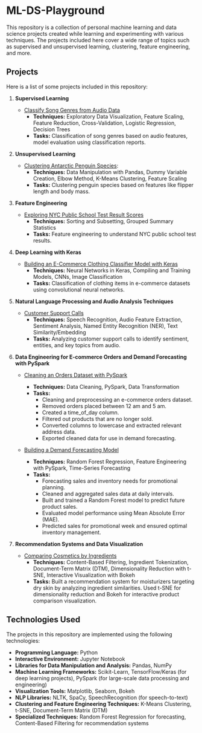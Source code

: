 # ML-DS-Playground

This repository is a collection of personal machine learning and data science projects created while learning and experimenting with various techniques. The projects included here cover a wide range of topics such as supervised and unsupervised learning, clustering, feature engineering, and more.


## Projects
Here is a list of some projects included in this repository:


1. **Supervised Learning**
    - [Classify Song Genres from Audio Data](classify_song_genres.ipynb)
        - **Techniques:** Exploratory Data Visualization, Feature Scaling, Feature Reduction, Cross-Validation, Logistic Regression, Decision Trees
        - **Tasks:** Classification of song genres based on audio features, model evaluation using classification reports.

2. **Unsupervised Learning**
    - [Clustering Antarctic Penguin Species](clustering_antarctic_penguin.ipynb):
        - **Techniques:** Data Manipulation with Pandas, Dummy Variable Creation, Elbow Method, K-Means Clustering, Feature Scaling
        - **Tasks:** Clustering penguin species based on features like flipper length and body mass.

3. **Feature Engineering**
    - [Exploring NYC Public School Test Result Scores](exploring_school_test_result.ipynb)
        - **Techniques:** Sorting and Subsetting, Grouped Summary Statistics
        - **Tasks:** Feature engineering to understand NYC public school test results.

4. **Deep Learning with Keras**
    - [Building an E-Commerce Clothing Classifier Model with Keras](e_commerce_clothing_classifier.ipynb)
        - **Techniques:** Neural Networks in Keras, Compiling and Training Models, CNNs, Image Classification
        - **Tasks:** Classification of clothing items in e-commerce datasets using convolutional neural networks.


5. **Natural Language Processing and Audio Analysis Techniques**
    - [Customer Support Calls](customer_support_call.ipynb)
        - **Techniques:** Speech Recognition, Audio Feature Extraction, Sentiment Analysis, Named Entity Recognition (NER), Text Similarity/Embedding
        - **Tasks:** Analyzing customer support calls to identify sentiment, entities, and key topics from audio.

6. **Data Engineering for E-commerce Orders and Demand Forecasting with PySpark**
    - [Cleaning an Orders Dataset with PySpark](cleaning_dataset_PySpark.ipynb)
        - **Techniques:** Data Cleaning, PySpark, Data Transformation
        - **Tasks:**
            - Cleaning and preprocessing an e-commerce orders dataset.
            - Removed orders placed between 12 am and 5 am.
            - Created a time_of_day column.
            - Filtered out products that are no longer sold.
            - Converted columns to lowercase and extracted relevant address data.
            - Exported cleaned data for use in demand forecasting.

    - [Building a Demand Forecasting Model](building_demand_forecasting_model.ipynb)
        - **Techniques:** Random Forest Regression, Feature Engineering with PySpark, Time-Series Forecasting
        - **Tasks:**
            - Forecasting sales and inventory needs for promotional planning.
            - Cleaned and aggregated sales data at daily intervals.
            - Built and trained a Random Forest model to predict future product sales.
            - Evaluated model performance using Mean Absolute Error (MAE).
            - Predicted sales for promotional week and ensured optimal inventory management.

7. **Recommendation Systems and Data Visualization**
    - [Comparing Cosmetics by Ingredients](ccomparing_cosmetics_by_ingredients.ipynb)
        - **Techniques:** Content-Based Filtering, Ingredient Tokenization, Document-Term Matrix (DTM), Dimensionality Reduction with t-SNE, Interactive Visualization with Bokeh
        - **Tasks:** Built a recommendation system for moisturizers targeting dry skin by analyzing ingredient similarities. Used t-SNE for dimensionality reduction and Bokeh for interactive product comparison visualization.


## Technologies Used

The projects in this repository are implemented using the following technologies:

- **Programming Language:** Python
- **Interactive Environment:** Jupyter Notebook
- **Libraries for Data Manipulation and Analysis:** Pandas, NumPy
- **Machine Learning Frameworks:** Scikit-Learn, TensorFlow/Keras (for deep learning projects), PySpark (for large-scale data processing and engineering)
- **Visualization Tools:** Matplotlib, Seaborn, Bokeh
- **NLP Libraries:** NLTK, SpaCy, SpeechRecognition (for speech-to-text)
- **Clustering and Feature Engineering Techniques:** K-Means Clustering, t-SNE, Document-Term Matrix (DTM)
- **Specialized Techniques:** Random Forest Regression for forecasting, Content-Based Filtering for recommendation systems